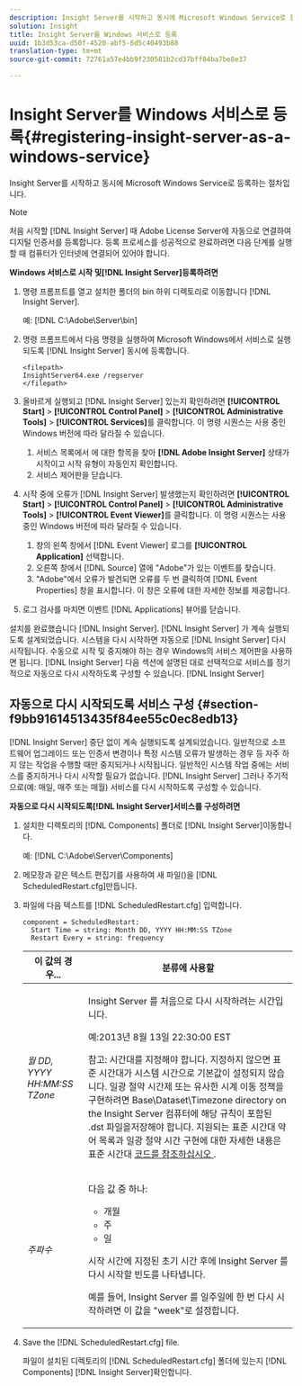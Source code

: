 ```yaml
---
description: Insight Server를 시작하고 동시에 Microsoft Windows Service로 등록하는 절차입니다.
solution: Insight
title: Insight Server를 Windows 서비스로 등록
uuid: 1b3d53ca-d50f-4520-abf5-6d5c40493b88
translation-type: tm+mt
source-git-commit: 72761a57e4bb9f230581b2cd37bff04ba7be8e37

---
```



# Insight Server를 Windows 서비스로 등록{#registering-insight-server-as-a-windows-service}

Insight Server를 시작하고 동시에 Microsoft Windows Service로 등록하는 절차입니다.

>[!NOTE]
>
>처음 시작할 [!DNL Insight Server] 때 Adobe License Server에 자동으로 연결하여 디지털 인증서를 등록합니다. 등록 프로세스를 성공적으로 완료하려면 다음 단계를 실행할 때 컴퓨터가 인터넷에 연결되어 있어야 합니다.

**Windows 서비스로 시작 및[!DNL Insight Server]등록하려면**

1. 명령 프롬프트를 열고 설치한 폴더의 bin 하위 디렉토리로 이동합니다 [!DNL Insight Server].

   예: [!DNL C:\Adobe\Server\bin]

1. 명령 프롬프트에서 다음 명령을 실행하여 Microsoft Windows에서 서비스로 실행되도록 [!DNL Insight Server] 동시에 등록합니다.

   ```
   <filepath>
   InsightServer64.exe /regserver 
   </filepath>
   ```

1. 올바르게 실행되고 [!DNL Insight Server] 있는지 확인하려면 **[!UICONTROL Start]** > **[!UICONTROL Control Panel]** > **[!UICONTROL Administrative Tools]** > **[!UICONTROL Services]**&#x200B;를 클릭합니다. 이 명령 시퀀스는 사용 중인 Windows 버전에 따라 달라질 수 있습니다.

   1. 서비스 목록에서 에 대한 항목을 찾아 **[!DNL Adobe Insight Server]** 상태가 시작이고 시작 유형이 자동인지 확인합니다.
   1. 서비스 제어판을 닫습니다.

1. 시작 중에 오류가 [!DNL Insight Server] 발생했는지 확인하려면 **[!UICONTROL Start]** > **[!UICONTROL Control Panel]** > **[!UICONTROL Administrative Tools]** > **[!UICONTROL Event Viewer]**&#x200B;를 클릭합니다. 이 명령 시퀀스는 사용 중인 Windows 버전에 따라 달라질 수 있습니다.

   1. 창의 왼쪽 창에서 [!DNL Event Viewer] 로그를 **[!UICONTROL Application]** 선택합니다.
   1. 오른쪽 창에서 [!DNL Source] 열에 &quot;Adobe&quot;가 있는 이벤트를 찾습니다.
   1. &quot;Adobe&quot;에서 오류가 발견되면 오류를 두 번 클릭하여 [!DNL Event Properties] 창을 표시합니다. 이 창은 오류에 대한 자세한 정보를 제공합니다.

1. 로그 검사를 마치면 이벤트 [!DNL Applications] 뷰어를 닫습니다.

설치를 완료했습니다 [!DNL Insight Server]. [!DNL Insight Server] 가 계속 실행되도록 설계되었습니다. 시스템을 다시 시작하면 자동으로 [!DNL Insight Server] 다시 시작됩니다. 수동으로 시작 및 중지해야 하는 경우 Windows의 서비스 제어판을 사용하면 됩니다. [!DNL Insight Server] 다음 섹션에 설명된 대로 선택적으로 서비스를 정기적으로 자동으로 다시 시작하도록 구성할 수 있습니다. [!DNL Insight Server]

## 자동으로 다시 시작되도록 서비스 구성 {#section-f9bb91614513435f84ee55c0ec8edb13}

[!DNL Insight Server] 중단 없이 계속 실행되도록 설계되었습니다. 일반적으로 소프트웨어 업그레이드 또는 인증서 변경이나 특정 시스템 오류가 발생하는 경우 등 자주 하지 않는 작업을 수행할 때만 중지되거나 시작됩니다. 일반적인 시스템 작업 중에는 서비스를 중지하거나 다시 시작할 필요가 없습니다. [!DNL Insight Server] 그러나 주기적으로(예: 매일, 매주 또는 매월) 서비스를 다시 시작하도록 구성할 수 있습니다.

**자동으로 다시 시작되도록[!DNL Insight Server]서비스를 구성하려면**

1. 설치한 디렉토리의 [!DNL Components] 폴더로 [!DNL Insight Server]이동합니다.

   예: [!DNL C:\Adobe\Server\Components]

1. 메모장과 같은 텍스트 편집기를 사용하여 새 파일()을 [!DNL ScheduledRestart.cfg]만듭니다.
1. 파일에 다음 텍스트를 [!DNL ScheduledRestart.cfg] 입력합니다.

   ```
   component = ScheduledRestart:  
     Start Time = string: Month DD, YYYY HH:MM:SS TZone 
     Restart Every = string: frequency
   ```

   <table id="table_AC05861E141E4928BE844C8611DEC43D"> 
    <thead> 
      <tr> 
      <th colname="col1" class="entry"> 이 값의 경우... </th> 
      <th colname="col2" class="entry"> 분류에 사용할 </th> 
      </tr> 
    </thead>
    <tbody> 
      <tr> 
      <td colname="col1"> <i>월 DD, YYYY HH:MM:SS TZone</i> </td> 
      <td colname="col2"> <p>Insight Server <span class="keyword"> 를 처음으로 다시 </span> 시작하려는 시간입니다. </p> <p>예:2013년 8월 13일 22:30:00 EST </p> <p> <p>참고: 시간대를 지정해야 합니다. 지정하지 않으면 표준 시간대가 시스템 시간으로 기본값이 설정되지 않습니다. 일광 절약 시간제 또는 유사한 시계 이동 정책을 구현하려면 Base\Dataset\Timezone directory on the  Insight Server <span class="filepath"> 컴퓨터에 해당 규칙이 포함된 </span> .dst <span class="keyword"> 파일을저장해야 </span> 합니다. 지원되는 표준 시간대 약어 목록과 일광 절약 시간 구현에 대한 자세한 내용은 표준 시간대 <a href="../../../../home/c-inst-svr/c-time-zn-cds.md#concept-eed5ba32d5d347cf94b76db83b29f211"> 코드를 참조하십시오 </a>. </p> </p> </td> 
      </tr> 
      <tr> 
      <td colname="col1"> <i>주파수</i> </td> 
      <td colname="col2"> <p>다음 값 중 하나: 
       <ul id="ul_C29A40CD8FBB4333B5FA1D9E7DAD35EC"> 
       <li id="li_9FE07DD30C524CBB81C8F7968E7C733E">개월 </li> 
       <li id="li_E5E1B97ED8FB43C0BDA496C620D24A4C">주 </li> 
       <li id="li_E6043B382FAE4B5D85CAADDFA60E4902">일 </li> 
       </ul> </p> <p>시작 시간에 지정된 초기 시간 후에 Insight <span class="keyword"> Server </span> 를 다시 시작할 빈도를 나타냅니다. </p> <p>예를 들어, Insight <span class="keyword"> Server </span> 를 일주일에 한 번 다시 시작하려면 이 값을 "week"로 설정합니다. </p> </td> 
      </tr> 
    </tbody> 
   </table>

1. Save the [!DNL ScheduledRestart.cfg] file.

   파일이 설치된 디렉토리의 [!DNL ScheduledRestart.cfg] 폴더에 있는지 [!DNL Components] [!DNL Insight Server]확인합니다.
